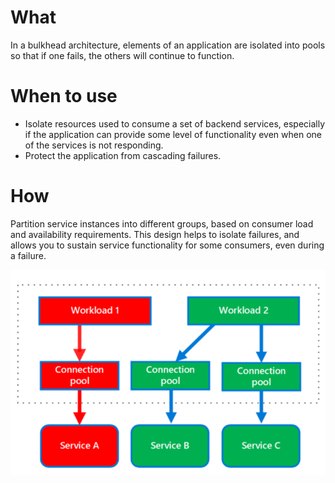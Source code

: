 # What
In a bulkhead architecture, elements of an application are isolated into pools so that if one fails, the others will continue to function.
# When to use
- Isolate resources used to consume a set of backend services, especially if the application can provide some level of functionality even when one of the services is not responding.
- Protect the application from cascading failures.
# How
Partition service instances into different groups, based on consumer load and availability requirements. This design helps to isolate failures, and allows you to sustain service functionality for some consumers, even during a failure.

![picture 1](../../../images/c7148de560f9d63b6e03f0d478460f920291ad39e029c25d34e515e237b2e5cd.png)  




  